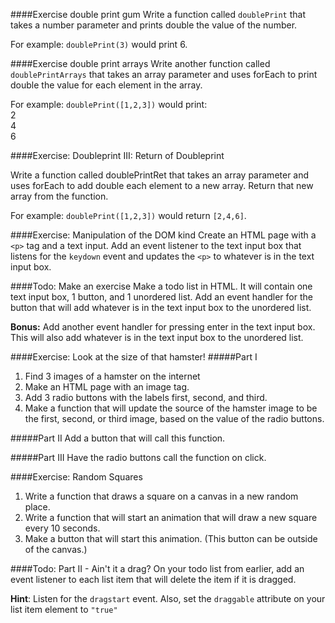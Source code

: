####Exercise double print gum
Write a function called `doublePrint` that takes a number parameter and prints double the value of the number.

For example: `doublePrint(3)` would print 6.

####Exercise double print arrays
Write another function called `doublePrintArrays` that takes an array parameter and uses forEach to print double the value for each element in the array.

For example: `doublePrint([1,2,3])` would print:  
2  
4  
6  

####Exercise: Doubleprint III: Return of Doubleprint

Write a function called doublePrintRet that takes an array parameter and uses forEach to add double each element to a new array.  Return that new array from the function.

For example: `doublePrint([1,2,3])` would return `[2,4,6]`.

####Exercise: Manipulation of the DOM kind
Create an HTML page with a `<p>` tag and a text input.  Add an event listener to the text input box that listens for the `keydown` event and updates the `<p>` to whatever is in the text input box.

####Todo: Make an exercise
Make a todo list in HTML.  It will contain one text input box, 1 button, and 1 unordered list.
Add an event handler for the button that will add whatever is in the text input box to the unordered list.

**Bonus:** Add another event handler for pressing enter in the text input box.  This will also add whatever is in the text input box to the unordered list.

####Exercise: Look at the size of that hamster!
#####Part I
1. Find 3 images of a hamster on the internet
1. Make an HTML page with an image tag.  
2. Add 3 radio buttons with the labels first, second, and third.
3. Make a function that will update the source of the hamster image to be the first, second, or third image, based on the value of the radio buttons.

#####Part II
Add a button that will call this function.

#####Part III
Have the radio buttons call the function on click.

####Exercise: Random Squares
1. Write a function that draws a square on a canvas in a new random place.
2. Write a function that will start an animation that will draw a new square every 10 seconds.
3. Make a button that will start this animation. (This button can be outside of the canvas.)

####Todo: Part II - Ain't it a drag?
On your todo list from earlier, add an event listener to each list item that will delete the item if it is dragged.

**Hint**: Listen for the `dragstart` event. Also, set the `draggable` attribute on your list item element to `"true"`
